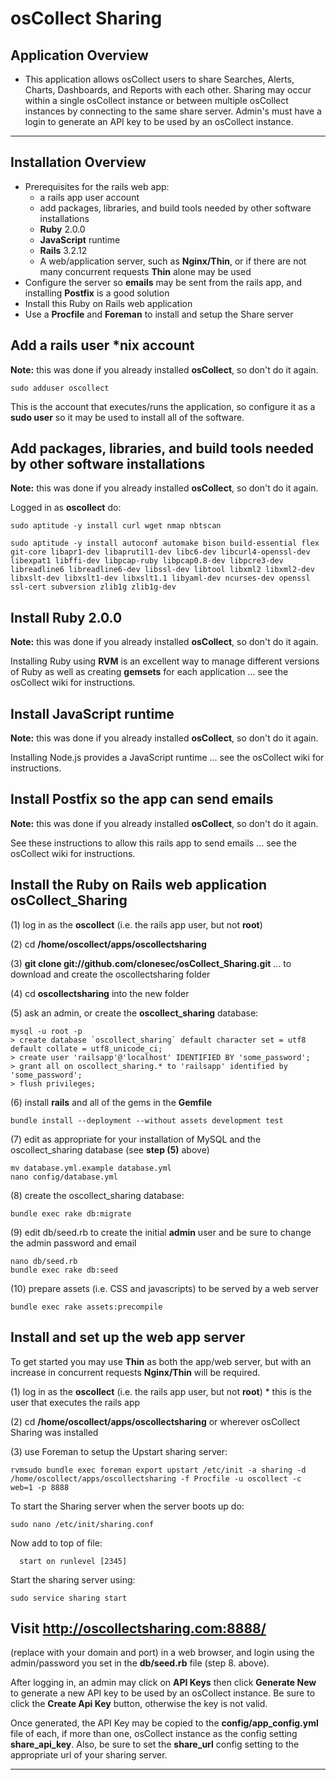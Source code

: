 # osCollect Sharing

## Application Overview

* This application allows osCollect users to share Searches, Alerts, Charts, Dashboards, and Reports 
with each other.  Sharing may occur within a single osCollect instance or between multiple osCollect 
instances by connecting to the same share server.  Admin's must have a login to generate an API key to 
be used by an osCollect instance.

***

## Installation Overview

* Prerequisites for the rails web app:
  * a rails app user account
  * add packages, libraries, and build tools needed by other software installations
  * **Ruby** 2.0.0
  * **JavaScript** runtime
  * **Rails** 3.2.12
  * A web/application server, such as **Nginx/Thin**, or if there are not many concurrent requests **Thin** alone may be used
* Configure the server so **emails** may be sent from the rails app, and installing **Postfix** is a good solution
* Install this Ruby on Rails web application
* Use a **Procfile** and **Foreman** to install and setup the Share server


## Add a rails user *nix account

**Note:** this was done if you already installed **osCollect**, so don't do it again.

```
sudo adduser oscollect
```

This is the account that executes/runs the application, so configure it as a **sudo user** so it may be used to install all of the software.


## Add packages, libraries, and build tools needed by other software installations

**Note:** this was done if you already installed **osCollect**, so don't do it again.

Logged in as **oscollect** do:

```
sudo aptitude -y install curl wget nmap nbtscan
```

```
sudo aptitude -y install autoconf automake bison build-essential flex git-core libapr1-dev libaprutil1-dev libc6-dev libcurl4-openssl-dev libexpat1 libffi-dev libpcap-ruby libpcap0.8-dev libpcre3-dev libreadline6 libreadline6-dev libssl-dev libtool libxml2 libxml2-dev libxslt-dev libxslt1-dev libxslt1.1 libyaml-dev ncurses-dev openssl ssl-cert subversion zlib1g zlib1g-dev
```

## Install Ruby 2.0.0

**Note:** this was done if you already installed **osCollect**, so don't do it again.

Installing Ruby using **RVM** is an excellent way to manage different versions of Ruby as well as creating **gemsets** for each application  ... see the osCollect wiki for instructions.


## Install JavaScript runtime

**Note:** this was done if you already installed **osCollect**, so don't do it again.

Installing Node.js provides a JavaScript runtime ... see the osCollect wiki for instructions.


## Install Postfix so the app can send emails

**Note:** this was done if you already installed **osCollect**, so don't do it again.

See these instructions to allow this rails app to send emails ... see the osCollect wiki for instructions.


## Install the Ruby on Rails web application osCollect_Sharing

(1) log in as the **oscollect** (i.e. the rails app user, but not **root**)

(2) cd **/home/oscollect/apps/oscollectsharing**

(3) **git clone git://github.com/clonesec/osCollect_Sharing.git** ... to download and create the oscollectsharing folder

(4) cd **oscollectsharing** into the new folder

(5) ask an admin, or create the **oscollect_sharing** database:

```
mysql -u root -p
> create database `oscollect_sharing` default character set = utf8 default collate = utf8_unicode_ci;
> create user 'railsapp'@'localhost' IDENTIFIED BY 'some_password';
> grant all on oscollect_sharing.* to 'railsapp' identified by 'some_password';
> flush privileges;
```

(6) install **rails** and all of the gems in the **Gemfile**

```
bundle install --deployment --without assets development test
```

(7) edit as appropriate for your installation of MySQL and the oscollect_sharing database (see **step (5)** above)

```
mv database.yml.example database.yml
nano config/database.yml
```

(8) create the oscollect_sharing database:

```
bundle exec rake db:migrate
```

(9) edit db/seed.rb to create the initial **admin** user and be sure to change the admin password and email

```
nano db/seed.rb
bundle exec rake db:seed
```

(10) prepare assets (i.e. CSS and javascripts) to be served by a web server

```
bundle exec rake assets:precompile
```

## Install and set up the web app server

To get started you may use **Thin** as both the app/web server, but with an increase in concurrent requests **Nginx/Thin** will be required.

(1) log in as the **oscollect** (i.e. the rails app user, but not **root**)
	* this is the user that executes the rails app

(2) cd **/home/oscollect/apps/oscollectsharing** or wherever osCollect Sharing was installed

(3) use Foreman to setup the Upstart sharing server:

```
rvmsudo bundle exec foreman export upstart /etc/init -a sharing -d /home/oscollect/apps/oscollectsharing -f Procfile -u oscollect -c web=1 -p 8888
```

To start the Sharing server when the server boots up do:

```
sudo nano /etc/init/sharing.conf
```

Now add to top of file:

```
  start on runlevel [2345]
```

Start the sharing server using:

```
sudo service sharing start
```


## Visit http://oscollectsharing.com:8888/
(replace with your domain and port) in a web browser, and login using the admin/password you set in the **db/seed.rb** file (step 8. above).

After logging in, an admin may click on **API Keys** then click **Generate New** to generate a new API 
key to be used by an osCollect instance.  Be sure to click the **Create Api Key** button, otherwise the 
key is not valid.

Once generated, the API Key may be copied to the **config/app_config.yml** file of 
each, if more than one, osCollect instance as the config setting **share_api_key**.  Also, be sure to set the **share_url** config setting to the appropriate url of your sharing server.


***
